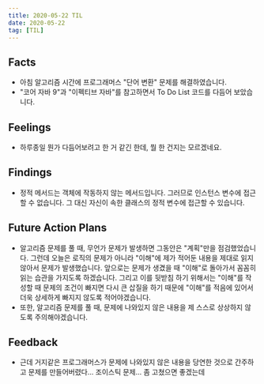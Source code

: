 ```yaml
---
title: 2020-05-22 TIL
date: 2020-05-22
tag: [TIL]
---
```


## Facts

- 아침 알고리즘 시간에 프로그래머스 "단어 변환" 문제를 해결하였습니다.
- "코어 자바 9"과 "이펙티브 자바"를 참고하면서 To Do List 코드를 다듬어 보았습니다.

## Feelings

- 하루종일 뭔가 다듬어보려고 한 거 같긴 한데, 뭘 한 건지는 모르겠네요.

## Findings

- 정적 메서드는 객체에 작동하지 않는 메서드입니다. 그러므로 인스턴스 변수에 접근할 수 없습니다. 그 대신 자신이 속한 클래스의 정적 변수에 접근할 수 있습니다.

## Future Action Plans

- 알고리즘 문제를 풀 때, 무언가 문제가 발생하면 그동안은 "계획"만을 점검했었습니다. 그런데 오늘은 로직의 문제가 아니라 "이해"에 제가 적어둔 내용을 제대로 읽지 않아서 문제가 발생했습니다. 앞으로는 문제가 생겼을 때 "이해"로 돌아가서 꼼꼼히 읽는 습관을 가지도록 하겠습니다. 그리고 이를 뒷받침 하기 위해서는 "이해"를 작성할 때 문제의 조건이 빠지면 다시 큰 삽질을 하기 때문에 "이해"를 적음에 있어서 더욱 상세하게 빠지지 않도록 적어야겠습니다.
- 또한, 알고리즘 문제를 풀 때, 문제에 나와있지 않은 내용을 제 스스로 상상하지 않도록 주의해야겠습니다.

## Feedback

- 근데 거지같은 프로그래머스가 문제에 나와있지 않은 내용을 당연한 것으로 간주하고 문제를 만들어버렸다... 조이스틱 문제... 좀 고쳤으면 좋겠는데

